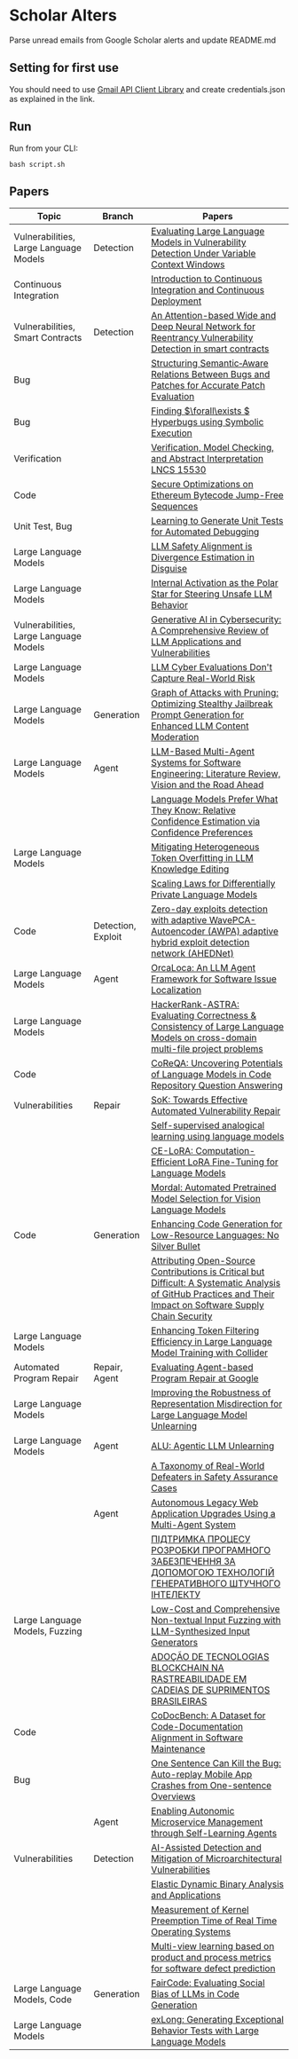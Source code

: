 # Scholar Alters
Parse unread emails from Google Scholar alerts and update README.md

## Setting for first use
You should need to use [Gmail API Client Library](https://developers.google.com/gmail/api/quickstart/python) and create
credentials.json as explained in the link.

## Run
Run from your CLI:
```
bash script.sh
```
## Papers

| Topic | Branch | Papers |
| --- | --- | --- |
| Vulnerabilities, Large Language Models | Detection | [Evaluating Large Language Models in Vulnerability Detection Under Variable Context Windows](https://scholar.google.com/scholar_url?url=https://arxiv.org/pdf/2502.00064&hl=en&sa=X&d=7764213587628221862&ei=N4qmZ8O7MJ-_6rQPqLWgoAM&scisig=AFWwaeZi8NNndZgzCzQvfeG2yosb&oi=scholaralrt&hist=apJ4fD8AAAAJ:15725322226479601129:AFWwaeYp-8wbw5OHTjoCHLP43E0V&html=&pos=0&folt=rel) |
| Continuous Integration |  | [Introduction to Continuous Integration and Continuous Deployment](https://scholar.google.com/scholar_url?url=https://link.springer.com/chapter/10.1007/979-8-8688-1209-5_1&hl=en&sa=X&d=14249443898935278501&ei=N4qmZ8O7MJ-_6rQPqLWgoAM&scisig=AFWwaeYbup6MqnG-ZoPcHMTOcXVM&oi=scholaralrt&hist=apJ4fD8AAAAJ:15725322226479601129:AFWwaeYp-8wbw5OHTjoCHLP43E0V&html=&pos=1&folt=rel) |
| Vulnerabilities, Smart Contracts | Detection | [An Attention-based Wide and Deep Neural Network for Reentrancy Vulnerability Detection in smart contracts](https://scholar.google.com/scholar_url?url=https://www.sciencedirect.com/science/article/pii/S0164121225000299&hl=en&sa=X&d=13901767346058363328&ei=N4qmZ8O7MJ-_6rQPqLWgoAM&scisig=AFWwaea1I19lVW8wEmTRGgpvV7ZI&oi=scholaralrt&hist=apJ4fD8AAAAJ:15725322226479601129:AFWwaeYp-8wbw5OHTjoCHLP43E0V&html=&pos=2&folt=rel) |
| Bug |  | [Structuring Semantic‐Aware Relations Between Bugs and Patches for Accurate Patch Evaluation](https://scholar.google.com/scholar_url?url=https://onlinelibrary.wiley.com/doi/abs/10.1002/smr.70001&hl=vi&sa=X&d=3739202407530818043&ei=N4qmZ7_2MZiA6rQPmo3bwA0&scisig=AFWwaeaErh4jEzHI1n7JPh8DR0BL&oi=scholaralrt&hist=apJ4fD8AAAAJ:16065687014273664109:AFWwaeYpvD7V4gPm0ywHhNT6YvSk&html=&pos=0&folt=rel) |
| Bug |  | [Finding $\forall\exists $ Hyperbugs using Symbolic Execution](https://scholar.google.com/scholar_url?url=https://arxiv.org/pdf/2501.07918&hl=vi&sa=X&d=719407381507928613&ei=N4qmZ7_2MZiA6rQPmo3bwA0&scisig=AFWwaeZ7YI9ZKLrZXQ_CJZxkh3Tc&oi=scholaralrt&hist=apJ4fD8AAAAJ:16065687014273664109:AFWwaeYpvD7V4gPm0ywHhNT6YvSk&html=&pos=2&folt=rel) |
| Verification |  | [Verification, Model Checking, and Abstract Interpretation LNCS 15530](https://scholar.google.com/scholar_url?url=https://link.springer.com/content/pdf/10.1007/978-3-031-82703-7.pdf&hl=vi&sa=X&d=5891197377061574752&ei=N4qmZ7_2MZiA6rQPmo3bwA0&scisig=AFWwaeZwWfG9Ai46u_MCXTbM3LkU&oi=scholaralrt&hist=apJ4fD8AAAAJ:16065687014273664109:AFWwaeYpvD7V4gPm0ywHhNT6YvSk&html=&pos=3&folt=rel) |
| Code |  | [Secure Optimizations on Ethereum Bytecode Jump-Free Sequences](https://scholar.google.com/scholar_url?url=https://www.computer.org/csdl/journal/tq/5555/01/10870158/2427IboXdx6&hl=vi&sa=X&d=6626309346903987319&ei=N4qmZ7_2MZiA6rQPmo3bwA0&scisig=AFWwaebWSn1NP5FsYnBua0uvFObB&oi=scholaralrt&hist=apJ4fD8AAAAJ:16065687014273664109:AFWwaeYpvD7V4gPm0ywHhNT6YvSk&html=&pos=4&folt=rel) |
| Unit Test, Bug |  | [Learning to Generate Unit Tests for Automated Debugging](https://scholar.google.com/scholar_url?url=https://arxiv.org/pdf/2502.01619&hl=vi&sa=X&d=5460984012872053489&ei=N4qmZ7_2MZiA6rQPmo3bwA0&scisig=AFWwaeYILziliQt445CZsSmr-yns&oi=scholaralrt&hist=apJ4fD8AAAAJ:16065687014273664109:AFWwaeYpvD7V4gPm0ywHhNT6YvSk&html=&pos=5&folt=rel) |
| Large Language Models |  | [LLM Safety Alignment is Divergence Estimation in Disguise](https://scholar.google.com/scholar_url?url=https://arxiv.org/pdf/2502.00657&hl=en&sa=X&d=5867199373497201821&ei=N4qmZ8qAItO96rQP6YiX-Qs&scisig=AFWwaeYlvLPD-OWQ_GwS7YnVoidI&oi=scholaralrt&hist=apJ4fD8AAAAJ:4513401344136555010:AFWwaea8pA4W9ESmXpw9yvMxc7-7&html=&pos=0&folt=rel) |
| Large Language Models |  | [Internal Activation as the Polar Star for Steering Unsafe LLM Behavior](https://scholar.google.com/scholar_url?url=https://arxiv.org/pdf/2502.01042&hl=en&sa=X&d=9581866506808616952&ei=N4qmZ8qAItO96rQP6YiX-Qs&scisig=AFWwaeZze7pTP-LJs7XBK-vjbCd6&oi=scholaralrt&hist=apJ4fD8AAAAJ:4513401344136555010:AFWwaea8pA4W9ESmXpw9yvMxc7-7&html=&pos=1&folt=rel) |
| Vulnerabilities, Large Language Models |  | [Generative AI in Cybersecurity: A Comprehensive Review of LLM Applications and Vulnerabilities](https://scholar.google.com/scholar_url?url=https://www.sciencedirect.com/science/article/pii/S2667345225000082&hl=en&sa=X&d=12713093465438989952&ei=N4qmZ8qAItO96rQP6YiX-Qs&scisig=AFWwaeYzgJ584ZpUMQWGxAKWe-A4&oi=scholaralrt&hist=apJ4fD8AAAAJ:4513401344136555010:AFWwaea8pA4W9ESmXpw9yvMxc7-7&html=&pos=2&folt=rel) |
| Large Language Models |  | [LLM Cyber Evaluations Don't Capture Real-World Risk](https://scholar.google.com/scholar_url?url=https://arxiv.org/pdf/2502.00072&hl=en&sa=X&d=10436678452388694217&ei=N4qmZ8qAItO96rQP6YiX-Qs&scisig=AFWwaeYRsD_CMA-HVSNxW0b96HCG&oi=scholaralrt&hist=apJ4fD8AAAAJ:4513401344136555010:AFWwaea8pA4W9ESmXpw9yvMxc7-7&html=&pos=3&folt=rel) |
| Large Language Models | Generation | [Graph of Attacks with Pruning: Optimizing Stealthy Jailbreak Prompt Generation for Enhanced LLM Content Moderation](https://scholar.google.com/scholar_url?url=https://arxiv.org/pdf/2501.18638&hl=en&sa=X&d=5697787748545444204&ei=N4qmZ8qAItO96rQP6YiX-Qs&scisig=AFWwaeZL7NI5eAYDnO8QjOx2AT0F&oi=scholaralrt&hist=apJ4fD8AAAAJ:4513401344136555010:AFWwaea8pA4W9ESmXpw9yvMxc7-7&html=&pos=4&folt=rel) |
| Large Language Models | Agent | [LLM-Based Multi-Agent Systems for Software Engineering: Literature Review, Vision and the Road Ahead](https://scholar.google.com/scholar_url?url=https://dl.acm.org/doi/pdf/10.1145/3712003&hl=en&sa=X&d=11843425368098675410&ei=N4qmZ8qAItO96rQP6YiX-Qs&scisig=AFWwaeZX1jv8XsZoXSLl9TrXwt9m&oi=scholaralrt&hist=apJ4fD8AAAAJ:4513401344136555010:AFWwaea8pA4W9ESmXpw9yvMxc7-7&html=&pos=5&folt=rel) |
|  |  | [Language Models Prefer What They Know: Relative Confidence Estimation via Confidence Preferences](https://scholar.google.com/scholar_url?url=https://arxiv.org/pdf/2502.01126&hl=en&sa=X&d=12579521869559238289&ei=N4qmZ8qAItO96rQP6YiX-Qs&scisig=AFWwaeZPjL_3_4gMv893XhJeay6z&oi=scholaralrt&hist=apJ4fD8AAAAJ:4513401344136555010:AFWwaea8pA4W9ESmXpw9yvMxc7-7&html=&pos=6&folt=rel) |
| Large Language Models |  | [Mitigating Heterogeneous Token Overfitting in LLM Knowledge Editing](https://scholar.google.com/scholar_url?url=https://arxiv.org/pdf/2502.00602&hl=en&sa=X&d=12059528469245230331&ei=N4qmZ8qAItO96rQP6YiX-Qs&scisig=AFWwaeYyuXk3I0OXaZJfrUWvhEPl&oi=scholaralrt&hist=apJ4fD8AAAAJ:4513401344136555010:AFWwaea8pA4W9ESmXpw9yvMxc7-7&html=&pos=7&folt=rel) |
|  |  | [Scaling Laws for Differentially Private Language Models](https://scholar.google.com/scholar_url?url=https://arxiv.org/pdf/2501.18914&hl=en&sa=X&d=14792839647506734839&ei=N4qmZ8qAItO96rQP6YiX-Qs&scisig=AFWwaeZbP3XzDW-eLO_H26Mmsj9u&oi=scholaralrt&hist=apJ4fD8AAAAJ:4513401344136555010:AFWwaea8pA4W9ESmXpw9yvMxc7-7&html=&pos=8&folt=rel) |
| Code | Detection, Exploit | [Zero-day exploits detection with adaptive WavePCA-Autoencoder (AWPA) adaptive hybrid exploit detection network (AHEDNet)](https://scholar.google.com/scholar_url?url=https://www.nature.com/articles/s41598-025-87615-2&hl=en&sa=X&d=2475219461346750935&ei=N4qmZ8qAItO96rQP6YiX-Qs&scisig=AFWwaeamDyqx4yccw18xcAmbG6_f&oi=scholaralrt&hist=apJ4fD8AAAAJ:4513401344136555010:AFWwaea8pA4W9ESmXpw9yvMxc7-7&html=&pos=9&folt=rel) |
| Large Language Models | Agent | [OrcaLoca: An LLM Agent Framework for Software Issue Localization](https://scholar.google.com/scholar_url?url=https://arxiv.org/pdf/2502.00350&hl=en&sa=X&d=5155321354589950518&ei=N4qmZ_7PM7iM6rQPjbewqAU&scisig=AFWwaebKkmhvn7YgEff6nY7o9bfd&oi=scholaralrt&hist=apJ4fD8AAAAJ:16237994392044955269:AFWwaebaLgrVcMkfKx1Gjt1mqPQn&html=&pos=0&folt=cit) |
| Large Language Models |  | [HackerRank-ASTRA: Evaluating Correctness & Consistency of Large Language Models on cross-domain multi-file project problems](https://scholar.google.com/scholar_url?url=https://arxiv.org/pdf/2502.00226&hl=en&sa=X&d=10948526592408922884&ei=N4qmZ_7PM7iM6rQPjbewqAU&scisig=AFWwaeZJ-AXHF642fQs8BHYmoIjG&oi=scholaralrt&hist=apJ4fD8AAAAJ:16237994392044955269:AFWwaebaLgrVcMkfKx1Gjt1mqPQn&html=&pos=1&folt=cit) |
| Code |  | [CoReQA: Uncovering Potentials of Language Models in Code Repository Question Answering](https://scholar.google.com/scholar_url?url=https://arxiv.org/pdf/2501.03447&hl=en&sa=X&d=5136747312419977610&ei=N4qmZ6KXLLCH6rQPpf3w2Qs&scisig=AFWwaebKtmMEVdFAM1dkRvH2uv3A&oi=scholaralrt&hist=apJ4fD8AAAAJ:11631047573362457156:AFWwaeYhbBKL65h4pzyKCNru3s-R&html=&pos=1&folt=rel) |
| Vulnerabilities | Repair | [SoK: Towards Effective Automated Vulnerability Repair](https://scholar.google.com/scholar_url?url=https://arxiv.org/pdf/2501.18820&hl=vi&sa=X&d=2713611163253906250&ei=N4qmZ_SBL4vEieoPzoHcyAM&scisig=AFWwaebBhZfDyccS_GIdoc7Tw-yM&oi=scholaralrt&hist=apJ4fD8AAAAJ:13534924455939102554:AFWwaeZN-y-gtbFtywJ0Xio3nYxl&html=&pos=0&folt=cit) |
|  |  | [Self-supervised analogical learning using language models](https://scholar.google.com/scholar_url?url=https://arxiv.org/pdf/2502.00996&hl=en&sa=X&d=4144929691916604536&ei=N4qmZ-DzHpuoieoPsrvw8QE&scisig=AFWwaeZjxLfRTdclHrX2nSrBxJEU&oi=scholaralrt&hist=apJ4fD8AAAAJ:3096313017463695374:AFWwaeb8R4GEV1B4xk_Cz2b6H7gj&html=&pos=0&folt=rel) |
|  |  | [CE-LoRA: Computation-Efficient LoRA Fine-Tuning for Language Models](https://scholar.google.com/scholar_url?url=https://arxiv.org/pdf/2502.01378&hl=en&sa=X&d=3293256144145864305&ei=N4qmZ-DzHpuoieoPsrvw8QE&scisig=AFWwaebWpmkGbQFZBqrYVxsBzGax&oi=scholaralrt&hist=apJ4fD8AAAAJ:3096313017463695374:AFWwaeb8R4GEV1B4xk_Cz2b6H7gj&html=&pos=2&folt=rel) |
|  |  | [Mordal: Automated Pretrained Model Selection for Vision Language Models](https://scholar.google.com/scholar_url?url=https://arxiv.org/pdf/2502.00241&hl=en&sa=X&d=9996239885669296752&ei=N4qmZ-DzHpuoieoPsrvw8QE&scisig=AFWwaeZCunJdKQEfpIo3OUYyQM2R&oi=scholaralrt&hist=apJ4fD8AAAAJ:3096313017463695374:AFWwaeb8R4GEV1B4xk_Cz2b6H7gj&html=&pos=3&folt=rel) |
| Code | Generation | [Enhancing Code Generation for Low-Resource Languages: No Silver Bullet](https://scholar.google.com/scholar_url?url=https://arxiv.org/pdf/2501.19085&hl=en&sa=X&d=7860009099846596245&ei=N4qmZ-DzHpuoieoPsrvw8QE&scisig=AFWwaeb13UXU0uZmGsZXZ8vbwNUl&oi=scholaralrt&hist=apJ4fD8AAAAJ:3096313017463695374:AFWwaeb8R4GEV1B4xk_Cz2b6H7gj&html=&pos=4&folt=rel) |
|  |  | [Attributing Open-Source Contributions is Critical but Difficult: A Systematic Analysis of GitHub Practices and Their Impact on Software Supply Chain Security](https://scholar.google.com/scholar_url?url=https://teamusec.de/pdf/conf-ndss-holtgrave25.pdf&hl=en&sa=X&d=12869577580382839542&ei=N4qmZ-DzHpuoieoPsrvw8QE&scisig=AFWwaeaoVHohXanp7KCgAkR_4DEJ&oi=scholaralrt&hist=apJ4fD8AAAAJ:3096313017463695374:AFWwaeb8R4GEV1B4xk_Cz2b6H7gj&html=&pos=6&folt=rel) |
| Large Language Models |  | [Enhancing Token Filtering Efficiency in Large Language Model Training with Collider](https://scholar.google.com/scholar_url?url=https://arxiv.org/pdf/2502.00340&hl=en&sa=X&d=7079754142350988686&ei=N4qmZ-DzHpuoieoPsrvw8QE&scisig=AFWwaeYrQijQvPEhQd3n52hNZlxz&oi=scholaralrt&hist=apJ4fD8AAAAJ:3096313017463695374:AFWwaeb8R4GEV1B4xk_Cz2b6H7gj&html=&pos=7&folt=rel) |
| Automated Program Repair | Repair, Agent | [Evaluating Agent-based Program Repair at Google](https://scholar.google.com/scholar_url?url=https://arxiv.org/pdf/2501.07531&hl=en&sa=X&d=11091539223103860298&ei=N4qmZ_CvJoqy6rQPo9mSoAw&scisig=AFWwaeYAuwtFaSnXgoMu_3JEyR-9&oi=scholaralrt&hist=apJ4fD8AAAAJ:8900472388513427833:AFWwaeZM7Y6I9R2ROVLnk31jdyVz&html=&pos=1&folt=rel) |
| Large Language Models |  | [Improving the Robustness of Representation Misdirection for Large Language Model Unlearning](https://scholar.google.com/scholar_url?url=https://arxiv.org/pdf/2501.19202&hl=en&sa=X&d=17965467502327104274&ei=N4qmZ4bxJ5mp6rQPqKK8iA8&scisig=AFWwaeaXdkUrgxxRsK3iEOQjtjoB&oi=scholaralrt&hist=apJ4fD8AAAAJ:9077511576393718270:AFWwaeYjhZg9MUHEYuARvipEszZC&html=&pos=1&folt=cit) |
| Large Language Models | Agent | [ALU: Agentic LLM Unlearning](https://scholar.google.com/scholar_url?url=https://arxiv.org/pdf/2502.00406&hl=en&sa=X&d=2383972128792054109&ei=N4qmZ4bxJ5mp6rQPqKK8iA8&scisig=AFWwaeYsyxtxfJgWJKimuZyACgzs&oi=scholaralrt&hist=apJ4fD8AAAAJ:9077511576393718270:AFWwaeYjhZg9MUHEYuARvipEszZC&html=&pos=2&folt=cit) |
|  |  | [A Taxonomy of Real-World Defeaters in Safety Assurance Cases](https://scholar.google.com/scholar_url?url=https://arxiv.org/pdf/2502.00238&hl=vi&sa=X&d=17035910754570765288&ei=N4qmZ6LOLYC96rQP5oz8kAU&scisig=AFWwaeYclCwhKpAg-rjQf-UifwJX&oi=scholaralrt&hist=apJ4fD8AAAAJ:11724652424841979500:AFWwaeb06hHZ-3j7Bb1sOMTsP9ed&html=&pos=1&folt=cit) |
|  | Agent | [Autonomous Legacy Web Application Upgrades Using a Multi-Agent System](https://scholar.google.com/scholar_url?url=https://arxiv.org/pdf/2501.19204&hl=en&sa=X&d=5761276572917504879&ei=N4qmZ5a3HY2l6rQPhef7qAs&scisig=AFWwaeaV-d9DoHFrgj8Q_xScmNY6&oi=scholaralrt&hist=apJ4fD8AAAAJ:1878193813677419122:AFWwaebnAK6dY8A06r0yyM87AWUg&html=&pos=0&folt=cit) |
|  |  | [ПІДТРИМКА ПРОЦЕСУ РОЗРОБКИ ПРОГРАМНОГО ЗАБЕЗПЕЧЕННЯ ЗА ДОПОМОГОЮ ТЕХНОЛОГІЙ ГЕНЕРАТИВНОГО ШТУЧНОГО ІНТЕЛЕКТУ](https://scholar.google.com/scholar_url?url=https://duikt.edu.ua/uploads/p_2661_99635945.pdf%23page%3D23&hl=en&sa=X&d=5782383874190974640&ei=N4qmZ5a3HY2l6rQPhef7qAs&scisig=AFWwaeZDfnmkfcLhQsxh5PjWADZZ&oi=scholaralrt&hist=apJ4fD8AAAAJ:1878193813677419122:AFWwaebnAK6dY8A06r0yyM87AWUg&html=&pos=2&folt=cit) |
| Large Language Models, Fuzzing |  | [Low-Cost and Comprehensive Non-textual Input Fuzzing with LLM-Synthesized Input Generators](https://scholar.google.com/scholar_url?url=https://arxiv.org/pdf/2501.19282&hl=en&sa=X&d=8719501970866511890&ei=N4qmZ4etKY2l6rQPhef7qAs&scisig=AFWwaeZ7KVF6_zI83_sW2wg6US0X&oi=scholaralrt&hist=apJ4fD8AAAAJ:10695555881282652625:AFWwaeakbu5Ta3HmdjfVean1AXL4&html=&pos=3&folt=cit) |
|  |  | [ADOÇÃO DE TECNOLOGIAS BLOCKCHAIN NA RASTREABILIDADE EM CADEIAS DE SUPRIMENTOS BRASILEIRAS](https://scholar.google.com/scholar_url?url=https://revista.ibict.br/p2p/article/view/7318&hl=en&sa=X&d=8241472478799473217&ei=N4qmZ4etKY2l6rQPhef7qAs&scisig=AFWwaeYHyJNIuM8HZQjA5FWZr59G&oi=scholaralrt&hist=apJ4fD8AAAAJ:10695555881282652625:AFWwaeakbu5Ta3HmdjfVean1AXL4&html=&pos=5&folt=cit) |
| Code |  | [CoDocBench: A Dataset for Code-Documentation Alignment in Software Maintenance](https://scholar.google.com/scholar_url?url=https://arxiv.org/pdf/2502.00519&hl=en&sa=X&d=11815189690060037339&ei=N4qmZ-65I9aIieoPwLqK0QU&scisig=AFWwaeYVuyiCQvn0rYyW72Iun4H0&oi=scholaralrt&hist=apJ4fD8AAAAJ:5778505219825515303:AFWwaeaDDOggOneW-z6K3HLjAzuP&html=&pos=0&folt=cit) |
| Bug |  | [One Sentence Can Kill the Bug: Auto-replay Mobile App Crashes from One-sentence Overviews](https://scholar.google.com/scholar_url?url=https://www.computer.org/csdl/journal/ts/5555/01/10869838/2427HSCSf6w&hl=en&sa=X&d=1618644431801630312&ei=N4qmZ-65I9aIieoPwLqK0QU&scisig=AFWwaeYM-rL8fnrmTyJKqrKTaKUW&oi=scholaralrt&hist=apJ4fD8AAAAJ:5778505219825515303:AFWwaeaDDOggOneW-z6K3HLjAzuP&html=&pos=3&folt=cit) |
|  | Agent | [Enabling Autonomic Microservice Management through Self-Learning Agents](https://scholar.google.com/scholar_url?url=https://arxiv.org/pdf/2501.19056&hl=en&sa=X&d=577315764516852460&ei=N4qmZ-65I9aIieoPwLqK0QU&scisig=AFWwaeYNsJlEjVIf6cZan8aNhc1l&oi=scholaralrt&hist=apJ4fD8AAAAJ:5778505219825515303:AFWwaeaDDOggOneW-z6K3HLjAzuP&html=&pos=4&folt=cit) |
| Vulnerabilities | Detection | [AI-Assisted Detection and Mitigation of Microarchitectural Vulnerabilities](https://scholar.google.com/scholar_url?url=https://digital.wpi.edu/downloads/7w62fd53p&hl=en&sa=X&d=12873789689312858084&ei=N4qmZ-65I9aIieoPwLqK0QU&scisig=AFWwaebNpbyvYxpxShALJTIAJeWW&oi=scholaralrt&hist=apJ4fD8AAAAJ:5778505219825515303:AFWwaeaDDOggOneW-z6K3HLjAzuP&html=&pos=6&folt=cit) |
|  |  | [Elastic Dynamic Binary Analysis and Applications](https://scholar.google.com/scholar_url?url=https://escholarship.org/content/qt9kz3947h/qt9kz3947h_noSplash_05af5adbb80809e8c598b9c33fde524a.pdf&hl=en&sa=X&d=17082301511048292767&ei=N4qmZ-65I9aIieoPwLqK0QU&scisig=AFWwaeZ-h7-GQX0J1UoBwx7TmWSm&oi=scholaralrt&hist=apJ4fD8AAAAJ:5778505219825515303:AFWwaeaDDOggOneW-z6K3HLjAzuP&html=&pos=8&folt=cit) |
|  |  | [Measurement of Kernel Preemption Time of Real Time Operating Systems](https://scholar.google.com/scholar_url?url=https://www.academia.edu/download/119443361/mcet.05.pdf&hl=en&sa=X&d=16318203444154768294&ei=N4qmZ-65I9aIieoPwLqK0QU&scisig=AFWwaeaQkHUwGXRHHsENeTU511lT&oi=scholaralrt&hist=apJ4fD8AAAAJ:5778505219825515303:AFWwaeaDDOggOneW-z6K3HLjAzuP&html=&pos=9&folt=cit) |
|  |  | [Multi-view learning based on product and process metrics for software defect prediction](https://scholar.google.com/scholar_url?url=https://link.springer.com/article/10.1007/s10489-025-06288-6&hl=vi&sa=X&d=5721246894849607116&ei=N4qmZ7fZKvDFieoP5abmwAk&scisig=AFWwaebtagXRPEyt-ATgRyTmHJj4&oi=scholaralrt&hist=apJ4fD8AAAAJ:11355862984917483435:AFWwaeZvT_NNWQMu4_zZrEW644gW&html=&pos=2&folt=rel) |
| Large Language Models, Code | Generation | [FairCode: Evaluating Social Bias of LLMs in Code Generation](https://scholar.google.com/scholar_url?url=https://arxiv.org/pdf/2501.05396%3F&hl=vi&sa=X&d=14172786793510276003&ei=N4qmZ7fZKvDFieoP5abmwAk&scisig=AFWwaeaxmE95Z8iIDV7kRncUUp2D&oi=scholaralrt&hist=apJ4fD8AAAAJ:11355862984917483435:AFWwaeZvT_NNWQMu4_zZrEW644gW&html=&pos=4&folt=rel) |
| Large Language Models |  | [exLong: Generating Exceptional Behavior Tests with Large Language Models](https://scholar.google.com/scholar_url?url=https://users.ece.utexas.edu/~gligoric/papers/ZhangETAL25exLong.pdf&hl=vi&sa=X&d=4133288527276617297&ei=N4qmZ7fZKvDFieoP5abmwAk&scisig=AFWwaeaXZ1tddoHIlZ5tJip_Y-0m&oi=scholaralrt&hist=apJ4fD8AAAAJ:11355862984917483435:AFWwaeZvT_NNWQMu4_zZrEW644gW&html=&pos=5&folt=rel) |
